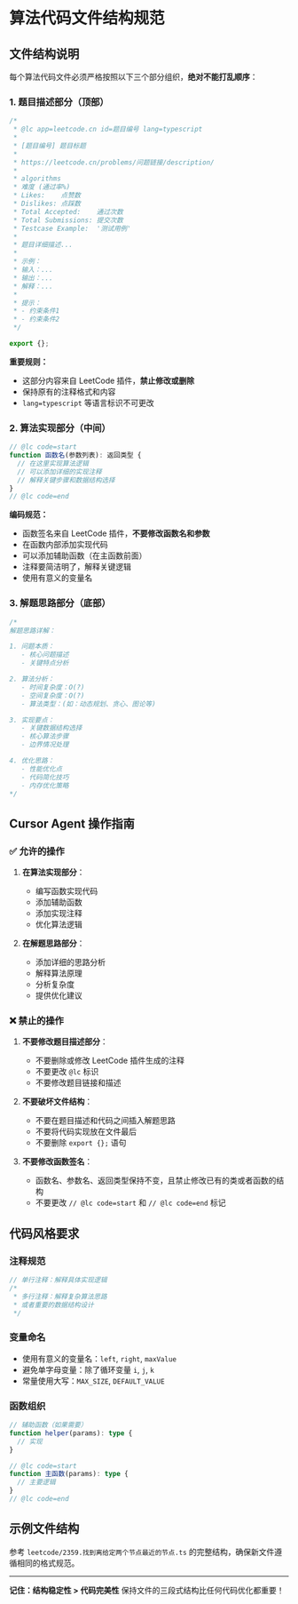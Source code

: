 # 算法代码文件结构规范

## 文件结构说明

每个算法代码文件必须严格按照以下三个部分组织，**绝对不能打乱顺序**：

### 1. 题目描述部分（顶部）

```typescript
/*
 * @lc app=leetcode.cn id=题目编号 lang=typescript
 *
 * [题目编号] 题目标题
 *
 * https://leetcode.cn/problems/问题链接/description/
 *
 * algorithms
 * 难度 (通过率%)
 * Likes:    点赞数
 * Dislikes: 点踩数
 * Total Accepted:    通过次数
 * Total Submissions: 提交次数
 * Testcase Example:  '测试用例'
 *
 * 题目详细描述...
 *
 * 示例：
 * 输入：...
 * 输出：...
 * 解释：...
 *
 * 提示：
 * - 约束条件1
 * - 约束条件2
 */

export {};
```

**重要规则：**

- 这部分内容来自 LeetCode 插件，**禁止修改或删除**
- 保持原有的注释格式和内容
- `lang=typescript` 等语言标识不可更改

### 2. 算法实现部分（中间）

```typescript
// @lc code=start
function 函数名(参数列表): 返回类型 {
  // 在这里实现算法逻辑
  // 可以添加详细的实现注释
  // 解释关键步骤和数据结构选择
}
// @lc code=end
```

**编码规范：**

- 函数签名来自 LeetCode 插件，**不要修改函数名和参数**
- 在函数内部添加实现代码
- 可以添加辅助函数（在主函数前面）
- 注释要简洁明了，解释关键逻辑
- 使用有意义的变量名

### 3. 解题思路部分（底部）

```typescript
/*
解题思路详解：

1. 问题本质：
   - 核心问题描述
   - 关键特点分析

2. 算法分析：
   - 时间复杂度：O(?)
   - 空间复杂度：O(?)
   - 算法类型：(如：动态规划、贪心、图论等)

3. 实现要点：
   - 关键数据结构选择
   - 核心算法步骤
   - 边界情况处理

4. 优化思路：
   - 性能优化点
   - 代码简化技巧
   - 内存优化策略
*/
```

## Cursor Agent 操作指南

### ✅ 允许的操作

1. **在算法实现部分**：

   - 编写函数实现代码
   - 添加辅助函数
   - 添加实现注释
   - 优化算法逻辑

2. **在解题思路部分**：
   - 添加详细的思路分析
   - 解释算法原理
   - 分析复杂度
   - 提供优化建议

### ❌ 禁止的操作

1. **不要修改题目描述部分**：

   - 不要删除或修改 LeetCode 插件生成的注释
   - 不要更改 `@lc` 标识
   - 不要修改题目链接和描述

2. **不要破坏文件结构**：

   - 不要在题目描述和代码之间插入解题思路
   - 不要将代码实现放在文件最后
   - 不要删除 `export {};` 语句

3. **不要修改函数签名**：
   - 函数名、参数名、返回类型保持不变，且禁止修改已有的类或者函数的结构
   - 不要更改 `// @lc code=start` 和 `// @lc code=end` 标记

## 代码风格要求

### 注释规范

```typescript
// 单行注释：解释具体实现逻辑
/*
 * 多行注释：解释复杂算法思路
 * 或者重要的数据结构设计
 */
```

### 变量命名

- 使用有意义的变量名：`left`, `right`, `maxValue`
- 避免单字母变量：除了循环变量 `i`, `j`, `k`
- 常量使用大写：`MAX_SIZE`, `DEFAULT_VALUE`

### 函数组织

```typescript
// 辅助函数（如果需要）
function helper(params): type {
  // 实现
}

// @lc code=start
function 主函数(params): type {
  // 主要逻辑
}
// @lc code=end
```

## 示例文件结构

参考 `leetcode/2359.找到离给定两个节点最近的节点.ts` 的完整结构，确保新文件遵循相同的格式规范。

---

**记住：结构稳定性 > 代码完美性**
保持文件的三段式结构比任何代码优化都重要！
